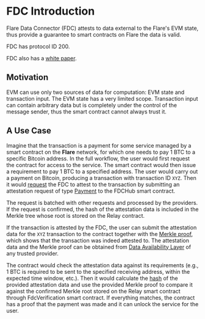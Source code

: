 # FDC Introduction

Flare Data Connector (FDC) attests to data external to the Flare's EVM state, thus provide a guarantee to smart contracts on Flare the data is valid.

FDC has protocol ID 200.

FDC also has a [white paper](https://flare.network/wp-content/uploads/FDC_WP_14012025.pdf).

## Motivation

EVM can use only two sources of data for computation: EVM state and transaction input. The EVM state has a very limited scope.
Transaction input can contain arbitrary data but is completely under the control of the message sender, thus the smart contract cannot always trust it.

## A Use Case

Imagine that the transaction is a payment for some service managed by a smart contract on the **Flare** network, for which one needs to pay 1 BTC to a specific Bitcoin address.
In the full workflow, the user would first request the contract for access to the service.
The smart contract would then issue a requirement to pay 1 BTC to a specified address.
The user would carry out a payment on Bitcoin, producing a transaction with transaction ID `XYZ`.
Then it would [request](./MakingRequest.md) the FDC to attest to the transaction by submitting an attestation request of type [Payment](./AttestationTypes/Payment.md) to the FDCHub smart contract.

The request is batched with other requests and processed by the providers.
If the request is confirmed, the hash of the attestation data is included in the Merkle tree whose root is stored on the Relay contract.

If the transaction is attested by the FDC, the user can submit the attestation data for the `XYZ` transaction to the contract together with the [Merkle proof](../Utilities/MerkleTree.md#merkle-proof), which shows that the transaction was indeed attested to.
The attestation data and the Merkle proof can be obtained from [Data Availability Layer](../FSP/DataAvailability.md) of any trusted provider.

The contract would check the attestation data against its requirements (e.g., 1 BTC is required to be sent to the specified receiving address, within the expected time window, etc.).
Then it would calculate the [hash](AttesationType.md#attestation-hash) of the provided attestation data and use the provided Merkle proof to compare it against the confirmed Merkle root stored on the Relay smart contract through FdcVerification smart contract.
If everything matches, the contract has a proof that the payment was made and it can unlock the service for the user.
